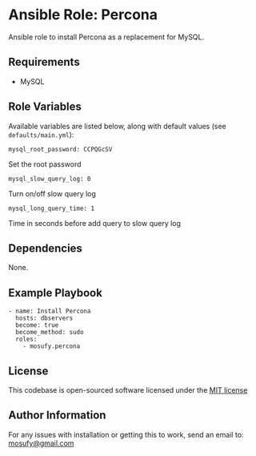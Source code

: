 Ansible Role: Percona
=====================

Ansible role to install Percona as a replacement for MySQL.

Requirements
------------

- MySQL

Role Variables
--------------

Available variables are listed below, along with default values (see `defaults/main.yml`):

    mysql_root_password: CCPQGcSV
    
Set the root password

    mysql_slow_query_log: 0
    
Turn on/off slow query log

    mysql_long_query_time: 1
    
Time in seconds before add query to slow query log

Dependencies
------------

None.

Example Playbook
----------------

    - name: Install Percona
      hosts: dbservers
      become: true
      become_method: sudo
      roles:
        - mosufy.percona

License
-------

This codebase is open-sourced software licensed under the [MIT license](http://opensource.org/licenses/MIT)

Author Information
------------------

For any issues with installation or getting this to work, send an email to: [mosufy@gmail.com](mailto:mosufy@gmail.com)

